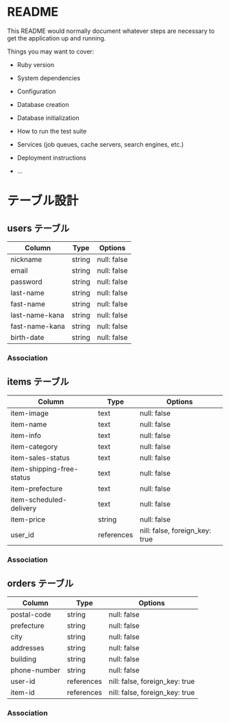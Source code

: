 # README

This README would normally document whatever steps are necessary to get the
application up and running.

Things you may want to cover:

* Ruby version

* System dependencies

* Configuration

* Database creation

* Database initialization

* How to run the test suite

* Services (job queues, cache servers, search engines, etc.)

* Deployment instructions

* ...

# テーブル設計

## users テーブル

| Column             | Type   | Options     |
| ------------------ | ------ | ----------- |
| nickname           | string | null: false |
| email              | string | null: false |
| password           | string | null: false |
| last-name          | string | null: false |
| fast-name          | string | null: false |
| last-name-kana     | string | null: false |
| fast-name-kana     | string | null: false |
| birth-date         | string | null: false |

### Association



## items テーブル

| Column                     | Type       | Options     |
| -------------------------- | ---------- | ----------- |
| item-image                 | text       | null: false |
| item-name                  | text       | null: false |
| item-info                  | text       | null: false |
| item-category              | text       | null: false |
| item-sales-status          | text       | null: false |
| item-shipping-free-status  | text       | null: false |
| item-prefecture            | text       | null: false |
| item-scheduled-delivery    | text       | null: false |
| item-price                 | string     | null: false |
| user_id                    | references | nill: false, foreign_key: true |

### Association



## orders テーブル

| Column             | Type       | Options     |
| ------------------ | ---------- | ----------- |
| postal-code        | string     | null: false |
| prefecture         | string     | null: false |
| city               | string     | null: false |
| addresses          | string     | null: false |
| building           | string     | null: false |
| phone-number       | string     | null: false |
| user-id            | references | nill: false, foreign_key: true |
| item-id            | references | nill: false, foreign_key: true |

### Association

